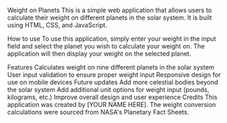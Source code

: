 Weight on Planets
This is a simple web application that allows users to calculate their weight on different planets in the solar system. It is built using HTML, CSS, and JavaScript.

How to use
To use this application, simply enter your weight in the input field and select the planet you wish to calculate your weight on. The application will then display your weight on the selected planet.

Features
Calculates weight on nine different planets in the solar system
User input validation to ensure proper weight input
Responsive design for use on mobile devices
Future updates
Add more celestial bodies beyond the solar system
Add additional unit options for weight input (pounds, kilograms, etc.)
Improve overall design and user experience
Credits
This application was created by [YOUR NAME HERE]. The weight conversion calculations were sourced from NASA's Planetary Fact Sheets.

